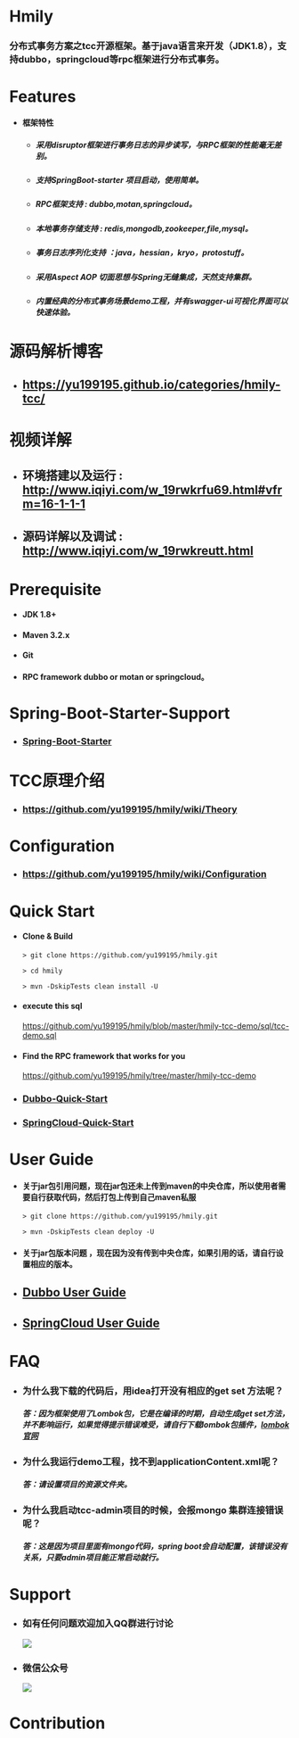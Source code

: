 Hmily
================

### 分布式事务方案之tcc开源框架。基于java语言来开发（JDK1.8），支持dubbo，springcloud等rpc框架进行分布式事务。

 # Features

 * **框架特性**

     * ##### 采用disruptor框架进行事务日志的异步读写，与RPC框架的性能毫无差别。

     * ##### 支持SpringBoot-starter 项目启动，使用简单。

     * ##### RPC框架支持 : dubbo,motan,springcloud。

     * ##### 本地事务存储支持 : redis,mongodb,zookeeper,file,mysql。

     * ##### 事务日志序列化支持 ：java，hessian，kryo，protostuff。

     * ##### 采用Aspect AOP 切面思想与Spring无缝集成，天然支持集群。

     * ##### 内置经典的分布式事务场景demo工程，并有swagger-ui可视化界面可以快速体验。


#  源码解析博客

  * ## https://yu199195.github.io/categories/hmily-tcc/


#  视频详解

  * ## 环境搭建以及运行 : http://www.iqiyi.com/w_19rwkrfu69.html#vfrm=16-1-1-1
  * ## 源码详解以及调试 : http://www.iqiyi.com/w_19rwkreutt.html


# Prerequisite

  *   #### JDK 1.8+

  *   #### Maven 3.2.x

  *   #### Git

  *   ####  RPC framework dubbo or motan or springcloud。


# Spring-Boot-Starter-Support

   * ### [Spring-Boot-Starter](https://github.com/yu199195/hmily/wiki/Spring-Boot-Starter)


# TCC原理介绍

  * ###  https://github.com/yu199195/hmily/wiki/Theory

#   Configuration

  * ###  https://github.com/yu199195/hmily/wiki/Configuration


# Quick Start

 * #### Clone & Build
   ```
   > git clone https://github.com/yu199195/hmily.git

   > cd hmily

   > mvn -DskipTests clean install -U
   ```

* #### execute this sql       
    https://github.com/yu199195/hmily/blob/master/hmily-tcc-demo/sql/tcc-demo.sql

* #### Find the RPC framework that works for you
    https://github.com/yu199195/hmily/tree/master/hmily-tcc-demo
* ### [Dubbo-Quick-Start](https://github.com/yu199195/hmily/wiki/Dubbo-Quick-Start)

* ### [SpringCloud-Quick-Start](https://github.com/yu199195/hmily/wiki/SpringCloud-Quick-Start)





# User Guide

* #### 关于jar包引用问题，现在jar包还未上传到maven的中央仓库，所以使用者需要自行获取代码，然后打包上传到自己maven私服

   ```
   > git clone https://github.com/yu199195/hmily.git

   > mvn -DskipTests clean deploy -U
   ```
* #### 关于jar包版本问题 ，现在因为没有传到中央仓库，如果引用的话，请自行设置相应的版本。


*  ## [Dubbo User Guide](https://github.com/yu199195/hmily/wiki/Dubbo-User-Guide)

*  ## [SpringCloud User Guide](https://github.com/yu199195/hmily/wiki/SpringCloud-User-Gruid)



# FAQ

* ### 为什么我下载的代码后，用idea打开没有相应的get set 方法呢？
   ##### 答：因为框架使用了Lombok包，它是在编译的时期，自动生成get set方法，并不影响运行，如果觉得提示错误难受，请自行下载lombok包插件，[lombok官网](http://projectlombok.org/)

* ### 为什么我运行demo工程，找不到applicationContent.xml呢？
  ##### 答：请设置项目的资源文件夹。

* ### 为什么我启动tcc-admin项目的时候，会报mongo 集群连接错误呢？
  ##### 答：这是因为项目里面有mongo代码，spring boot会自动配置，该错误没有关系，只要admin项目能正常启动就行。



# Support

 * ###  如有任何问题欢迎加入QQ群进行讨论
   ![](https://yu199195.github.io/images/qq.png)


 * ###  微信公众号
   ![](https://yu199195.github.io/images/public.jpg)

 # Contribution
